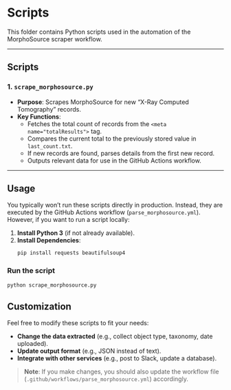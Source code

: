 # Scripts

This folder contains Python scripts used in the automation of the MorphoSource scraper workflow.

---

## Scripts

### 1. `scrape_morphosource.py`
- **Purpose**: Scrapes MorphoSource for new “X-Ray Computed Tomography” records.
- **Key Functions**:
  - Fetches the total count of records from the `<meta name="totalResults">` tag.
  - Compares the current total to the previously stored value in `last_count.txt`.
  - If new records are found, parses details from the first new record.
  - Outputs relevant data for use in the GitHub Actions workflow.

---

## Usage

You typically won’t run these scripts directly in production. Instead, they are executed by the GitHub Actions workflow (`parse_morphosource.yml`). However, if you want to run a script locally:

1. **Install Python 3** (if not already available).
2. **Install Dependencies**:
   ```bash
   pip install requests beautifulsoup4
   ```

### Run the script

```bash
python scrape_morphosource.py
```

## Customization

Feel free to modify these scripts to fit your needs:

- **Change the data extracted** (e.g., collect object type, taxonomy, date uploaded).  
- **Update output format** (e.g., JSON instead of text).  
- **Integrate with other services** (e.g., post to Slack, update a database).  

> **Note**: If you make changes, you should also update the workflow file (`.github/workflows/parse_morphosource.yml`) accordingly.
